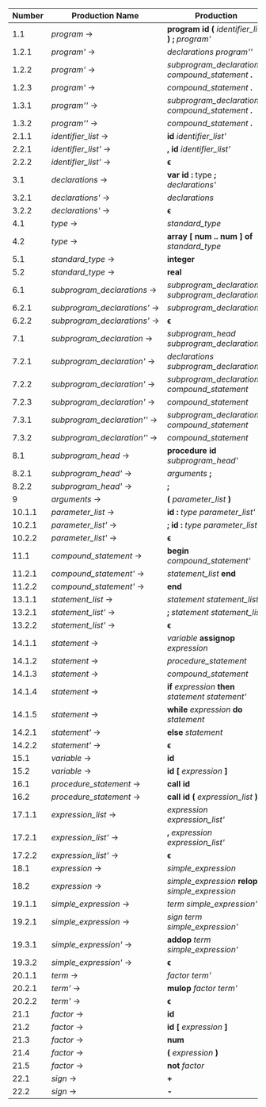 | Number       | Production Name             | Production |
|--------------|-----------------------------|------------|
|  1.1         | *program* →                 | **program** **id** **(** *identifier_list* **)** **;** *program'* |
|  1.2.1       | *program'* →                | *declarations* *program''* |
|  1.2.2       | *program'* →                | *subprogram_declarations* *compound_statement* **.** |
|  1.2.3       | *program'* →                | *compound_statement* **.** |
|  1.3.1       | *program''* →               | *subprogram_declarations* *compound_statement* **.** |
|  1.3.2       | *program''* →               | *compound_statement* **.** |
|  2.1.1       | *identifier_list* →         | **id** *identifier_list'* |
|  2.2.1       | *identifier_list'* →        | **,** **id** *identifier_list'* |
|  2.2.2       | *identifier_list'* →        | **ϵ**
|  3.1         | *declarations* →            | **var** **id** **:** type **;** *declarations'* |
|  3.2.1       | *declarations'* →           | *declarations* |
|  3.2.2       | *declarations'* →           | **ϵ** |
|  4.1         | *type* →                    | *standard_type* |
|  4.2         | *type* →                    | **array** **[** **num** **\.\.** **num** **]** **of** *standard_type* |
|  5.1         | *standard_type* →           | **integer** |
|  5.2         | *standard_type* →           | **real** |
|  6.1         | *subprogram_declarations* → | *subprogram_declaration* **;** *subprogram_declarations'* |
|  6.2.1       | *subprogram_declarations'* →| *subprogram_declarations* |
|  6.2.2       | *subprogram_declarations'* →| **ϵ** |
|  7.1         | *subprogram_declaration* →  | *subprogram_head* *subprogram_declaration'* |
|  7.2.1       | *subprogram_declaration'* → | *declarations* *subprogram_declaration''* |
|  7.2.2       | *subprogram_declaration'* → | *subprogram_declarations* *compound_statement* |
|  7.2.3       | *subprogram_declaration'* → | *compound_statement* |
|  7.3.1       | *subprogram_declaration''* →| *subprogram_declarations* *compound_statement* |
|  7.3.2       | *subprogram_declaration''* →| *compound_statement* |
|  8.1         | *subprogram_head* →         | **procedure** **id** *subprogram_head'* |
|  8.2.1       | *subprogram_head'* →        | *arguments* **;** |
|  8.2.2       | *subprogram_head'* →        | **;** |
|  9           | *arguments* →               | **(** *parameter_list* **)** |
| 10.1.1       | *parameter_list* →          | **id** **:** *type* *parameter_list'* |
| 10.2.1       | *parameter_list'* →         | **;** **id** **:** *type* *parameter_list'* |
| 10.2.2       | *parameter_list'* →         | **ϵ** |
| 11.1         | *compound_statement* →      | **begin** *compound_statement'* |
| 11.2.1       | *compound_statement'* →     | *statement_list* **end** |
| 11.2.2       | *compound_statement'* →     | **end** |
| 13.1.1       | *statement_list* →          | *statement* *statement_list'* |
| 13.2.1       | *statement_list'* →         | **;** *statement* *statement_list'* |
| 13.2.2       | *statement_list'* →         | **ϵ** |
| 14.1.1       | *statement* →               | *variable* **assignop** *expression* |
| 14.1.2       | *statement* →               | *procedure_statement* |
| 14.1.3       | *statement* →               | *compound_statement* |
| 14.1.4       | *statement* →               | **if** *expression* **then** *statement* *statement'* |
| 14.1.5       | *statement* →               | **while** *expression* **do** *statement* |
| 14.2.1       | *statement'* →              | **else** *statement* |
| 14.2.2       | *statement'* →              | **ϵ** |
| 15.1         | *variable* →                | **id** |
| 15.2         | *variable* →                | **id** **[** *expression* **]** |
| 16.1         | *procedure_statement* →     | **call** **id** |
| 16.2         | *procedure_statement* →     | **call** **id** **(** *expression_list* **)** |
| 17.1.1       | *expression_list* →         | *expression* *expression_list'* |
| 17.2.1       | *expression_list'* →        | **,** *expression* *expression_list'* |
| 17.2.2       | *expression_list'* →        | **ϵ** |
| 18.1         | *expression* →              | *simple_expression* |
| 18.2         | *expression* →              | *simple_expression* **relop** *simple_expression* |
| 19.1.1       | *simple_expression* →       | *term* *simple_expression'* |
| 19.2.1       | *simple_expression* →       | *sign* *term* *simple_expression'* |
| 19.3.1       | *simple_expression'* →      | **addop** *term* *simple_expression'* |
| 19.3.2       | *simple_expression'* →      | **ϵ** |
| 20.1.1       | *term* →                    | *factor* *term'* |
| 20.2.1       | *term'* →                   | **mulop** *factor* *term'* |
| 20.2.2       | *term'* →                   | **ϵ** |
| 21.1         | *factor* →                  | **id** |
| 21.2         | *factor* →                  | **id** **[** *expression* **]** |
| 21.3         | *factor* →                  | **num** |
| 21.4         | *factor* →                  | **(** *expression* **)** |
| 21.5         | *factor* →                  | **not** *factor* |
| 22.1         | *sign* →                    | **+** |
| 22.2         | *sign* →                    | **-** |
